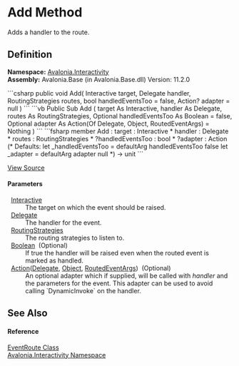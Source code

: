 # Add Method


Adds a handler to the route.



## Definition
**Namespace:** <a href="N_Avalonia_Interactivity">Avalonia.Interactivity</a>  
**Assembly:** Avalonia.Base (in Avalonia.Base.dll) Version: 11.2.0

<Tabs groupId="api-code-preview">
<TabItem value="csharp" label="C#">
```csharp
public void Add(
	Interactive target,
	Delegate handler,
	RoutingStrategies routes,
	bool handledEventsToo = false,
	Action<Delegate, Object, RoutedEventArgs>? adapter = null
)
```
</TabItem>
<TabItem value="vb" label="VB">
```vb
Public Sub Add ( 
	target As Interactive,
	handler As Delegate,
	routes As RoutingStrategies,
	Optional handledEventsToo As Boolean = false,
	Optional adapter As Action(Of Delegate, Object, RoutedEventArgs) = Nothing
)
```
</TabItem>
<TabItem value="fsharp" label="F#">
```fsharp
member Add : 
        target : Interactive * 
        handler : Delegate * 
        routes : RoutingStrategies * 
        ?handledEventsToo : bool * 
        ?adapter : Action<Delegate, Object, RoutedEventArgs> 
(* Defaults:
        let _handledEventsToo = defaultArg handledEventsToo false
        let _adapter = defaultArg adapter null
*)
-> unit 
```
</TabItem>
</Tabs>



<a href="https://github.com/AvaloniaUI/Avalonia/tree/master/src/Avalonia.Base/Interactivity/EventRoute.cs#L52" title="View the source code">View Source</a>



#### Parameters
<dl><dt>  <a href="T_Avalonia_Interactivity_Interactive">Interactive</a></dt><dd>The target on which the event should be raised.</dd><dt>  <a href="https://learn.microsoft.com/dotnet/api/system.delegate" target="_blank" rel="noopener noreferrer">Delegate</a></dt><dd>The handler for the event.</dd><dt>  <a href="T_Avalonia_Interactivity_RoutingStrategies">RoutingStrategies</a></dt><dd>The routing strategies to listen to.</dd><dt>  <a href="https://learn.microsoft.com/dotnet/api/system.boolean" target="_blank" rel="noopener noreferrer">Boolean</a>  (Optional)</dt><dd>If true the handler will be raised even when the routed event is marked as handled.</dd><dt>  <a href="https://learn.microsoft.com/dotnet/api/system.action-3" target="_blank" rel="noopener noreferrer">Action</a>(<a href="https://learn.microsoft.com/dotnet/api/system.delegate" target="_blank" rel="noopener noreferrer">Delegate</a>, <a href="https://learn.microsoft.com/dotnet/api/system.object" target="_blank" rel="noopener noreferrer">Object</a>, <a href="T_Avalonia_Interactivity_RoutedEventArgs">RoutedEventArgs</a>)  (Optional)</dt><dd>An optional adapter which if supplied, will be called with <em>handler</em> and the parameters for the event. This adapter can be used to avoid calling `DynamicInvoke` on the handler.</dd></dl>

## See Also


#### Reference
<a href="T_Avalonia_Interactivity_EventRoute">EventRoute Class</a>  
<a href="N_Avalonia_Interactivity">Avalonia.Interactivity Namespace</a>  

